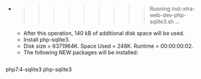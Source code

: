 * >>>>>>>>> Running inst-xtra-web-dev-php-sqlite3.sh ...
  * After this operation, 140 kB of additional disk space will be used.
  * Install php-sqlite3.
  * Disk size = 6371964K. Space Used = 248K. Runtime = 00:00:00:02.
  * The following NEW packages will be installed:
  ```bash
php7.4-sqlite3 php-sqlite3
  ```
